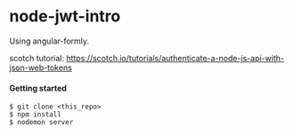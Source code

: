 node-jwt-intro
=====


Using angular-formly.

scotch tutorial: https://scotch.io/tutorials/authenticate-a-node-js-api-with-json-web-tokens




#### Getting started
```
$ git clone <this_repo>
$ npm install
$ nodemon server 
```